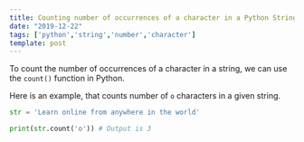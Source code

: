 ```yaml
---
title: Counting number of occurrences of a character in a Python String
date: "2019-12-22"
tags: ['python','string','number','character']
template: post
---
```


To count the number of occurrences of a character in a string, we can use the `count()` function in
Python.

Here is an example, that counts number of `o` characters in a given string.

```python
str = 'Learn online from anywhere in the world'

print(str.count('o')) # Output is 3
```
